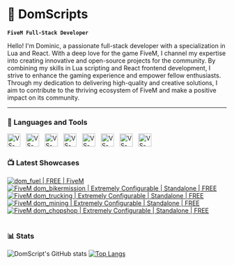 # 🦝 DomScripts

**``FiveM Full-Stack Developer``**

Hello! I'm Dominic, a passionate full-stack developer with a specialization in Lua and React. With a deep love for the game FiveM, I channel my expertise into creating innovative and open-source projects for the community. By combining my skills in Lua scripting and React frontend development, I strive to enhance the gaming experience and empower fellow enthusiasts. Through my dedication to delivering high-quality and creative solutions, I aim to contribute to the thriving ecosystem of FiveM and make a positive impact on its community.

---

### 🧰 Languages and Tools

<img align="left" alt="VS-Code" width="30px" style="padding-right:10px;" src="https://cdn.jsdelivr.net/gh/devicons/devicon/icons/vscode/vscode-original.svg" />
<img align="left" alt="VS-Code" width="30px" style="padding-right:10px;" src="https://cdn.jsdelivr.net/gh/devicons/devicon/icons/github/github-original.svg" />
<img align="left" alt="VS-Code" width="30px" style="padding-right:10px;" src="https://cdn.jsdelivr.net/gh/devicons/devicon/icons/lua/lua-plain-wordmark.svg" />
<img align="left" alt="VS-Code" width="30px" style="padding-right:10px;" src="https://cdn.jsdelivr.net/gh/devicons/devicon/icons/java/java-original.svg" />
<img align="left" alt="VS-Code" width="30px" style="padding-right:10px;" src="https://cdn.jsdelivr.net/gh/devicons/devicon/icons/cplusplus/cplusplus-plain.svg" />
<img align="left" alt="VS-Code" width="30px" style="padding-right:10px;" src="https://cdn.jsdelivr.net/gh/devicons/devicon/icons/react/react-original.svg" />
<img align="left" alt="VS-Code" width="30px" style="padding-right:10px;" src="https://cdn.jsdelivr.net/gh/devicons/devicon/icons/javascript/javascript-plain.svg" />
<img align="left" alt="VS-Code" width="30px" style="padding-right:10px;" src="https://cdn.jsdelivr.net/gh/devicons/devicon/icons/html5/html5-plain.svg" />
<br />

#

### 📺 Latest Showcases

<!-- BEGIN YOUTUBE-CARDS -->
[![dom_fuel | FREE | FiveM](https://ytcards.demolab.com/?id=FRgWy_kbDjg&title=dom_fuel+%7C+FREE+%7C+FiveM&lang=en&timestamp=1680445794&background_color=%230d1117&title_color=%23ffffff&stats_color=%23dedede&width=250&border_radius=5 "dom_fuel | FREE | FiveM")](https://www.youtube.com/watch?v=FRgWy_kbDjg)
[![FiveM dom_bikermission | Extremely Configurable | Standalone | FREE](https://ytcards.demolab.com/?id=Sa7iQysDUnc&title=FiveM+dom_bikermission+%7C+Extremely+Configurable+%7C+Standalone+%7C+FREE&lang=en&timestamp=1679160557&background_color=%230d1117&title_color=%23ffffff&stats_color=%23dedede&width=250&border_radius=5 "FiveM dom_bikermission | Extremely Configurable | Standalone | FREE")](https://www.youtube.com/watch?v=Sa7iQysDUnc)
[![FiveM dom_trucking | Extremely Configurable | Standalone | FREE](https://ytcards.demolab.com/?id=iQQMlRtkYf0&title=FiveM+dom_trucking+%7C+Extremely+Configurable+%7C+Standalone+%7C+FREE&lang=en&timestamp=1678735375&background_color=%230d1117&title_color=%23ffffff&stats_color=%23dedede&width=250&border_radius=5 "FiveM dom_trucking | Extremely Configurable | Standalone | FREE")](https://www.youtube.com/watch?v=iQQMlRtkYf0)
[![FiveM dom_mining | Extremely Configurable | Standalone | FREE](https://ytcards.demolab.com/?id=5n64Xu9P08Y&title=FiveM+dom_mining+%7C+Extremely+Configurable+%7C+Standalone+%7C+FREE&lang=en&timestamp=1678572937&background_color=%230d1117&title_color=%23ffffff&stats_color=%23dedede&width=250&border_radius=5 "FiveM dom_mining | Extremely Configurable | Standalone | FREE")](https://www.youtube.com/watch?v=5n64Xu9P08Y)
[![FiveM dom_chopshop | Extremely Configurable | Standalone | FREE](https://ytcards.demolab.com/?id=LDgTD1w18Hw&title=FiveM+dom_chopshop+%7C+Extremely+Configurable+%7C+Standalone+%7C+FREE&lang=en&timestamp=1678571096&background_color=%230d1117&title_color=%23ffffff&stats_color=%23dedede&width=250&border_radius=5 "FiveM dom_chopshop | Extremely Configurable | Standalone | FREE")](https://www.youtube.com/watch?v=LDgTD1w18Hw)
<!-- END YOUTUBE-CARDS -->

#

### 📊 Stats

![DomScript's GitHub stats](https://github-readme-stats.vercel.app/api?username=domscripts&show_icons=true&theme=dark)
[![Top Langs](https://github-readme-stats.vercel.app/api/top-langs/?username=domscripts)](https://github.com/domscripts/github-readme-stats)

